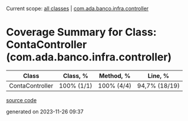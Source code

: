 Current scope: [all classes](../../index.md) | [com.ada.banco.infra.controller](../index.md)

Coverage Summary for Class: ContaController (com.ada.banco.infra.controller)
============================================================================

| Class | Class, % | Method, % | Line, % |
| --- | --- | --- | --- |
| ContaController | 100% (1/1) | 100% (4/4) | 94,7% (18/19) |

[source code](../../../src/main/java/com/ada/banco/infra/controller/ContaController.java)

generated on 2023-11-26 09:37
